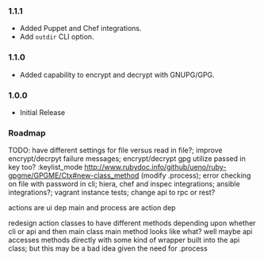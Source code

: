 ### 1.1.1
- Added Puppet and Chef integrations.
- Add `outdir` CLI option.

### 1.1.0
- Added capability to encrypt and decrypt with GNUPG/GPG.

### 1.0.0
- Initial Release

### Roadmap
TODO: have different settings for file versus read in file?; improve encrypt/decrpyt failure messages; encrypt/decrypt gpg utilize passed in key too? :keylist_mode http://www.rubydoc.info/github/ueno/ruby-gpgme/GPGME/Ctx#new-class_method (modify .process); error checking on file with password in cli; hiera, chef and inspec integrations; ansible integrations?; vagrant instance tests; change api to rpc or rest?

actions are ui dep
main and process are action dep

redesign action classes to have different methods depending upon whether cli or api and then main class main method looks like what? well maybe api accesses methods directly with some kind of wrapper built into the api class; but this may be a bad idea given the need for .process

